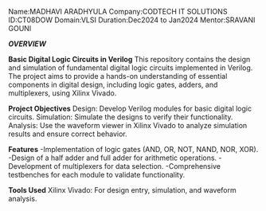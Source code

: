 Name:MADHAVI ARADHYULA
Company:CODTECH IT SOLUTIONS
ID:CT08DOW
Domain:VLSI
Duration:Dec2024 to Jan2024
Mentor:SRAVANI GOUNI

_**OVERVIEW**_

**Basic Digital Logic Circuits in Verilog**
This repository contains the design and simulation of fundamental digital logic circuits implemented in Verilog. The project aims to provide a hands-on understanding of essential components in digital design, including logic gates, adders, and multiplexers, using Xilinx Vivado.

**Project Objectives**
Design: Develop Verilog modules for basic digital logic circuits.
Simulation: Simulate the designs to verify their functionality.
Analysis: Use the waveform viewer in Xilinx Vivado to analyze simulation results and ensure correct behavior.

**Features**
-Implementation of logic gates (AND, OR, NOT, NAND, NOR, XOR).
-Design of a half adder and full adder for arithmetic operations.
-Development of multiplexers for data selection.
-Comprehensive testbenches for each module to validate functionality.

**Tools Used**
Xilinx Vivado: For design entry, simulation, and waveform analysis.
